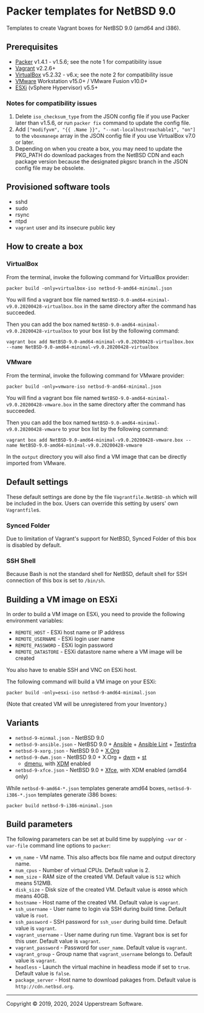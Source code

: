 # Packer templates for NetBSD 9.0

Templates to create Vagrant boxes for NetBSD 9.0 (amd64 and i386).


## Prerequisites

* [Packer][] v1.4.1 - v1.5.6; see the note 1 for compatibility issue
* [Vagrant][] v2.2.6+
* [VirtualBox][] v5.2.32 - v6.x; see the note 2 for compatibility issue
* [VMware][] Workstation v15.0+ / VMware Fusion v10.0+
* [ESXi][] (vSphere Hypervisor) v5.5+

[ESXi]: http://www.vmware.com/products/vsphere-hypervisor
  "Free VMware vSphere Hypervisor, Free Virtualization (ESXi)"
[Packer]: https://www.packer.io/ "Packer by HashiCorp"
[Vagrant]: https://www.vagrantup.com/ "Vagrant"
[VirtualBox]: https://www.virtualbox.org/ "Oracle VM VirtualBox"
[VMware]: http://www.vmware.com/
  "VMware Virtualization for Desktop &amp; Server, Application, Public &amp; Hybrid Clouds"

### Notes for compatibility issues

1. Delete `iso_checksum_type` from the JSON config file if you use
   Packer later than v1.5.6, or run `packer fix` command to update the
   config file.
2. Add `["modifyvm", "{{ .Name }}", "--nat-localhostreachable1", "on"]`
   to the `vboxmanege` array in the JSON config file if you use
   VirtualBox v7.0 or later.
3. Depending on when you create a box, you may need to update the
   PKG_PATH do download packages from the NetBSD CDN and each package
   version because the designated pkgsrc branch in the JSON config file
   may be obsolete.

## Provisioned software tools

* sshd
* sudo
* rsync
* ntpd
* `vagrant` user and its insecure public key


## How to create a box

### VirtualBox

From the terminal, invoke the following command for VirtualBox provider:

    packer build -only=virtualbox-iso netbsd-9-amd64-minimal.json

You will find a vagrant box file named `NetBSD-9.0-amd64-minimal-v9.0.20200428-virtualbox.box`
in the same directory after the command has succeeded.

Then you can add the box named `NetBSD-9.0-amd64-minimal-v9.0.20200428-virtualbox`
to your box list by the following command:

    vagrant box add NetBSD-9.0-amd64-minimal-v9.0.20200428-virtualbox.box --name NetBSD-9.0-amd64-minimal-v9.0.20200428-virtualbox

### VMware

From the terminal, invoke the following command for VMware provider:

    packer build -only=vmware-iso netbsd-9-and64-minimal.json

You will find a vagrant box file named `NetBSD-9.0-amd64-minimal-v9.0.20200428-vmware.box`
in the same directory after the command has succeeded.

Then you can add the box named `NetBSD-9.0-amd64-minimal-v9.0.20200428-vmware`
to your box list by the following command:

    vagrant box add NetBSD-9.0-amd64-minimal-v9.0.20200428-vmware.box --name NetBSD-9.0-amd64-minimal-v9.0.20200428-vmware

In the `output` directory you will also find a VM image that can be
directly imported from VMware.


## Default settings

These default settings are done by the file `Vagrantfile.NetBSD-sh`
which will be included in the box.  Users can override this setting by
users' own `Vagrantfile`s.

### Synced Folder

Due to limitation of Vagrant's support for NetBSD, Synced Folder of
this box is disabled by default.

### SSH Shell

Because Bash is not the standard shell for NetBSD, default shell for
SSH connection of this box is set to `/bin/sh`.


## Building a VM image on ESXi

In order to build a VM image on ESXi, you need to provide the following
environment variables:

* `REMOTE_HOST` - ESXi host name or IP address
* `REMOTE_USERNAME` - ESXi login user name
* `REMOTE_PASSWORD` - ESXi login password
* `REMOTE_DATASTORE` - ESXi datastore name where a VM image will be
  created

You also have to enable SSH and VNC on ESXi host.

The following command will build a VM image on your ESXi:

    packer build -only=esxi-iso netbsd-9-amd64-minimal.json

(Note that created VM will be unregistered from your Inventory.)


## Variants

* `netbsd-9-minmal.json` - NetBSD 9.0
* `netbsd-9-ansible.json` - NetBSD 9.0 + [Ansible][] +
  [Ansible Lint][] + [Testinfra][]
* `netbsd-9-xorg.json` - NetBSD 9.0 + [X.Org][]
* `netbsd-9-dwm.json` - NetBSD 9.0 + X.Org + [dwm][] + [st][]
  + [dmenu][], with [XDM] enabled
* `netbsd-9-xfce.json` - NetBSD 9.0 + [Xfce][], with XDM enabled
  (amd64 only)

While `netbsd-9-amd64-*.json` templates generate amd64 boxes,
`netbsd-9-i386-*.json` templates generate i386 boxes:

    packer build netbsd-9-i386-minimal.json

[Ansible]: https://www.ansible.com/ "Ansible is Simple IT Automation"
[Ansible Lint]: https://docs.ansible.com/ansible-lint/
  "Ansible Lint Documentation &mdash; Ansible Documentation"
[dmenu]: http://tools.suckless.org/dmenu/ "dmenu | suckless.org tools"
[dwm]: http://dwm.suckless.org/
  "suckless.org dwm - dynamic window manager"
[st]: http://st.suckless.org/ "suckless.org st - simple terminal"
[Testinfra]: https://testinfra.readthedocs.io/en/latest/
  "Testinfra test your infrastructure &#8212; testinfra 5.0.1.dev2+gd9d87d8.d20200427 documentation"
[X.Org]: https://www.x.org/wiki/ "X.Org"
[XDM]: https://www.x.org/releases/X11R7.6/doc/man/man1/xdm.1.xhtml "XDM"
[Xfce]: http://www.xfce.org/ "Xfce Desktop Environment"


## Build parameters

The following parameters can be set at build time by supplying `-var`
or `-var-file` command line options to `packer`:

* `vm_name` - VM name.  This also affects box file name and output
  directory name.
* `num_cpus` - Number of virtual CPUs.  Default value is 2.
* `mem_size` - RAM size of the created VM.  Default value is `512`
  which means 512MB.
* `disk_size` - Disk size of the created VM.  Default value is `40960`
  which means 40GB.
* `hostname` - Host name of the created VM.  Default value is `vagrant`.
* `ssh_username` - User name to login via SSH during build time.
  Default value is `root`.
* `ssh_password` - SSH password for `ssh_user` during build time.
  Default value is `vagrant`.
* `vagrant_username` - User name during run time.  Vagrant box is set
  for this user.  Default value is `vagrant`.
* `vagrant_password` - Password for `user_name`.  Default value is
  `vagrant`.
* `vagrant_group` - Group name that `vagrant_username` belongs to.
  Default value is `vagrant`.
* `headless` - Launch the virtual machine in headless mode if set to
  `true`.  Default value is `false`.
* `package_server` - Host name to download pakages from.  Default value
  is `http://cdn.netbsd.org`.

- - -

Copyright &copy; 2019, 2020, 2024 Upperstream Software.
